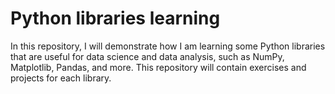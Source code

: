 # Python libraries learning

In this repository, I will demonstrate how I am learning some Python libraries that are useful for data science and data analysis, such as NumPy, Matplotlib, Pandas, and more. This repository will contain exercises and projects for each library.
